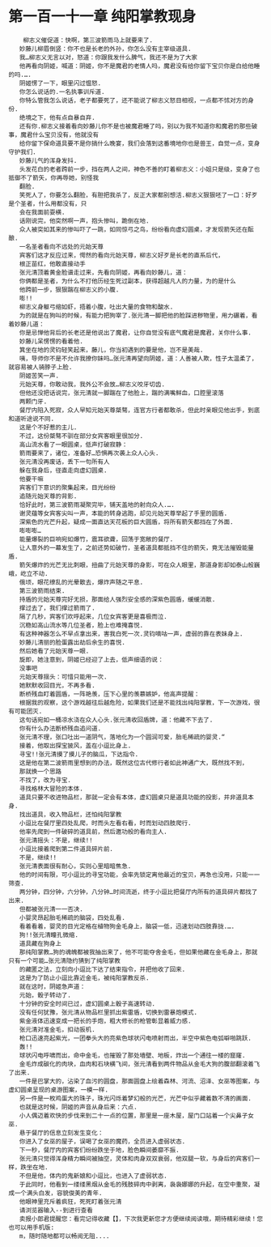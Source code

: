# 第一百一十一章 纯阳掌教现身
        柳志义催促道：快啊，第三波箭雨马上就要来了.
       妙藤儿柳眉倒竖：你不也是长老的外孙，你怎么没有主宰级道具.
       我…柳志义无言以对，怒道：你跟我发什么脾气，我还不是为了大家
       他再看向阴姬，喊道：阴姬，你不是魔君的老情人吗，魔君没有给你留下宝贝你是白给他睡的吗.….
       阴姬愣了一下，眼里闪过愠怒.
       你怎么说话的.一名执事训斥道.
       你特么管我怎么说话，老子都要死了，还不能说了柳志义怒目相视，一点都不怵对方的身份.
       绝境之下，他有点自暴自弃.
       还有你.柳志义接着看向妙藤儿你不是也被魔君睡了吗，别以为我不知道你和魔君的那些破事，魔君什么宝贝没有，他就没有
       给你留下保命道具要不是你搞什么晚宴，我们会落到这番境地你也是兽王，自觉一点，变身守护我们.
       妙藤儿气的浑身发抖.
       头发花白的老者跨前一步，挡在两人之间，神色不善的盯着柳志义：小姐只是级，变身了也抵御不了箭矢，你再辱她，别怪我
       翻脸.
       笑死人了，你要怎么翻脸，有胆把我杀了，反正大家都别想活.柳志义狠狠呸了一口：好歹是个圣者，什么用都没有，只
       会在我面前耍横.
       话刚说完，他突然啊一声，抱头惨叫，跪倒在地.
       众人被突如其来的惨叫吓了一跳，如同惊弓之鸟，纷纷看向虚幻圆桌，才发现箭矢还在酝酿.
       一名圣者看向不远处的元始天尊
       宾客们这才反应过来，愕然的看向元始天尊，柳志义好歹是长老的直系后代，
       根正苗红，他敢直接动手
       张元清顶着黄金脸谱走过来，先看向阴姬，再看向妙藤儿，道：
       你俩都是圣者，为什么不打他历经生死过副本，获得超越凡人的力量，为的是什么
       他跨前一步，狠狠踹在柳志义的小腹.
       嘭!!
       柳志义身躯弓缩如虾，捂着小腹，吐出大量的食物和酸水.
       为的就是在狗叫的时候，有能力把狗宰了.张元清一脚把他的脸踩进秽物里，用力碾着，看着妙藤儿道：
       你是忌惮他背后的长老还是他说出了魔君，让你自觉没有底气魔君是魔君，关你什么事.
       妙藤儿呆愣愣的看着他.
       箕坐在地的灵钧轻笑起来，藤儿，你当初遇到的要是他，岂不是美哉.
       咦，导师你不是不允许我撩你妹吗…张元清再望向阴姬，道：人善被人欺，性子太温柔了，就容易被人骑脖子上脸.
       阴姬苦笑一声.
       元始天尊，你敢动我，我外公不会放…柳志义咬牙切齿.
       但他还没把话说完，张元清就一脚踹在了他脸上，踹的满嘴鲜血，口腔里滚落
       两颗门牙.
       餐厅内陷入死寂，众人早知元始天尊桀骜，连官方行者都敢杀，但此时亲眼见他出手，到底和道听途说不同.
       这是个不好惹的主儿.
       不过，这份桀骜不驯在部分女宾客眼里很加分.
       高山流水看了一眼圆桌，低声打破寂静：
       箭雨要来了，诸位，准备好…恐惧再次袭上众人心头.
       张元清没再废话，丢下一句所有人
       躲在我身后，径直走向虚幻圆桌.
       他要干嘛
       宾客们下意识的聚集起来，目光纷纷
       追随元始天尊的背影.
       恰好此时，第三波箭雨凝聚完毕，铺天盖地的射向众人.….
       谢灵蕴等女宾客尖叫一声，本能的转身逃跑，却见元始天尊举起了手里的圆盾.
       深紫色的光芒升起，疑成一面直达天花板的巨大圆盾，将所有箭矢都挡在了外面.
       嘭嘭嘭…
       能量爆裂的巨响宛如爆竹，震耳欲聋，回荡于宽敞的餐厅.
       让人意外的一幕发生了，之前还势如破竹，圣者道具都抵挡不住的箭矢，竟无法摧毁能量盾.
       箭矢爆炸的光芒无比刺眼，扭曲了元始天尊的身影，可在众人眼里，那道身影却如泰山般巍峨，屹立不动.
       俄顷，眼花缭乱的光晕散去，爆炸声随之平息.
       第三波箭雨结束.
       持盾的元始天尊完好无损，那面给人强烈安全感的深紫色圆盾，缓缓消散.
       撑过去了，我们撑过箭雨了.
       隔了几秒，宾客们欢呼起来，几位女宾客更是喜极而泣.
       沉稳如高山流水等几位圣者，脸上也难掩喜悦.
       有这种神器怎么不早点拿出来，害我白死一次.灵钧嘀咕一声，虚弱的靠在表妹身上.
       妙藤儿清丽的脸蛋露出劫后余生的喜悦.
       然后她看了元始天尊一眼.
       旋即，她注意到，阴姬已经迎了上去，低声细语的说：
       没事吧
       元始天尊揺头：可惜只能用一次.
       她默默收回目光，不再多看.
       断桥残血盯着圆盾，一阵艳羡，压下心里的羡慕嫉妒，他高声提醒：
       根据我的观察，这个游戏越往后越危险，如果我们还是不能找出纯阳掌教，下一次游戏，很有可能团灭.
       这句话宛如一桶凉水浇在众人心头.张元清收回盾牌，道：他藏不下去了.
       你有什么办法断桥残血追问道.
       张元清不理，张口吐出一道阴气，落地化为一个圆润可爱，胎毛稀疏的婴灵.“
       接着，他取出探宝披风，盖在小逗比身上.
       寻宝!!张元清摸了摸儿子的脑瓜，下达指令.
       这是他在第二波箭雨里想到的办法，既然这位古代修行者如此神通广大，既然找不到，
       那就换一个思路
       不找了，改为寻宝.
       寻找格林大冒险的本体.
       道具只要不收进物品栏，那就一定会有本体，虚幻圆桌只是道具功能的投影，并非道具本身.
       找出道具，收入物品栏，还怕纯阳掌教
       小逗比在餐厅里四处乱爬，时而头左看右看，时而划动四肢爬行.
       他率先爬到一件破碎的道具前，然后邀功般的看向主人.
       张元清摇头：不是，继续!!
       小逗比接着爬到第二件道具碎片前.
       不是，继续!!
       张元清表面很有耐心，实则心里暗暗焦急.
       他的时间有限，可小逗比的寻宝功能，会率先锁定离他最近的宝贝，再急也没用，只能一一筛查.
       两分钟，四分钟，六分钟，八分钟…时间流逝，终于小逗比把餐厅内所有的道具碎片都找了出来.
       但都被张元清一一否决.
       小婴灵昂起胎毛稀疏的脑袋，四处乱看.
       看着看着，婴灵的目光定格在植物狗金毛身上，脑袋一低，迅速划动四肢靠拢.….
       狗!!张元清瞳孔微缩.
       道具藏在狗身上
       那纯阳掌教…狗的魂魄都被我抽出来了，他不可能夺舍金毛，但如果他藏在金毛身上，那就只有一个可能…张元清隐约猜到了纯阳掌教
       的藏匿之法，立刻向小逗比下达了结束指令，并把他收了回来.
       这是为了防止小逗比靠近金毛，被纯阳掌教反杀.
       就在这时，阴姬急声道：
       元始，骰子转动了.
       十分钟的安全时间已过，虚幻圆桌上骰子高速转动.
       没有任何犹豫，张元清从物品栏里抓出紫雷盾，切换到雷暴炮模式.
       紫金液体迅速变成一把长的手炮，粗大修长的枪管彰显着威力感.
       张元清对准金毛，扣动扳机.
       枪口迅速亮起紫光，一团拳头大的亮紫色球状闪电喷射而出，半空中紫色电弧噼啪跳跃.
       轰!!
       球状闪电呼啸而出，命中金毛，也摧毁了那处墙壁、地板，炸出一个通往一楼的窟窿.
       金毛炸成碳化的肉块，血肉和石块横飞间，张元清看到两件物品从金毛大狗的腹部翻滚着飞了出来.
       一件是巴掌大的，沾染了血污的圆盘，那面圆盘上绘着森林、河流、沼泽、女巫等图案，与虚幻圆桌呈现的桌游图案，一模一样.
       另一件是一枚鸡蛋大的珠子，珠光闪烁着梦幻般的光芒，光芒中似乎藏着数不清的画面.
       也就是这时候，阴姬的声音从身后来：六点.
       小人偶迈着欢快的步伐来到二十一点的位置，那里是一座木屋，屋门口站着一个尖鼻子女巫.
       悬于餐厅的信息立刻发生变化：
       你进入了女巫的屋子，误喝了女巫的魔药，全员进入虚弱状态.
       下一秒，餐厅内的宾客们纷纷跌坐于地，脸色瞬间萎靡不振.
       张元清只觉得浑身精力瞬间被抽空，灵体和肉身双双衰弱，他双腿一软，与身后的宾客们一样，跌坐在地.
       不但是他，体内的鬼新娘和小逗比，也进入了虚弱状态.
       于此同时，他看到一缕缕黑烟从金毛的残肢碎肉中剥离，袅袅娜娜的升起，在空中重聚，凝成一个满头白发，容貌俊美的青年.
       他眼神里充斥着疯狂，死死盯着张元清
       请浏览器输入--到进行查看
       卖报小郎君提醒您：看完记得收藏【】，下次我更新您才方便继续阅读哦，期待精彩继续！您也可以用手机版:
       m，随时随地都可以畅阅无阻....